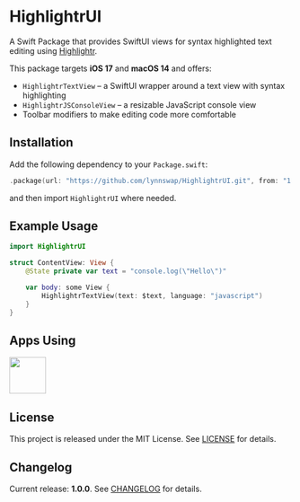 # HighlightrUI

A Swift Package that provides SwiftUI views for syntax highlighted text editing using [Highlightr](https://github.com/raspu/Highlightr).

This package targets **iOS 17** and **macOS 14** and offers:

- `HighlightrTextView` &ndash; a SwiftUI wrapper around a text view with syntax highlighting
- `HighlightrJSConsoleView` &ndash; a resizable JavaScript console view
- Toolbar modifiers to make editing code more comfortable

## Installation

Add the following dependency to your `Package.swift`:

```swift
.package(url: "https://github.com/lynnswap/HighlightrUI.git", from: "1.2.0")
```

and then import `HighlightrUI` where needed.

## Example Usage

```swift
import HighlightrUI

struct ContentView: View {
    @State private var text = "console.log(\"Hello\")"

    var body: some View {
        HighlightrTextView(text: $text, language: "javascript")
    }
}
```

## Apps Using

<p float="left">
    <a href="https://apps.apple.com/jp/app/tweetpd/id1671411031"><img src="https://i.imgur.com/AC6eGdx.png" height="65"></a>
</p>

## License

This project is released under the MIT License. See [LICENSE](LICENSE) for details.

## Changelog

Current release: **1.0.0**. See [CHANGELOG](CHANGELOG.md) for details.
